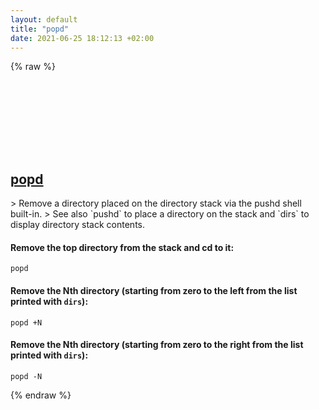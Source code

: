 ```yaml
---
layout: default
title: "popd"
date: 2021-06-25 18:12:13 +02:00
---
```

{% raw %}
<h2 id="popd">
  <a href="/en/common/popd.html">popd</a> <a href="#popd"><svg class="icon">
    <use href="/assets/images/unicode_sprite.svg#link" />
  </svg></a>
</h2>
> Remove a directory placed on the directory stack via the pushd shell built-in.
> See also `pushd` to place a directory on the stack and `dirs` to display directory stack contents.

#### Remove the top directory from the stack and cd to it:
```shell
popd
```
#### Remove the Nth directory (starting from zero to the left from the list printed with `dirs`):
```shell
popd +N
```
#### Remove the Nth directory (starting from zero to the right from the list printed with `dirs`):
```shell
popd -N
```
{% endraw %}
